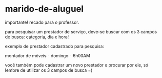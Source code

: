 # marido-de-aluguel

importante! recado para o professor.

para pesquisar um prestador de serviço, deve-se buscar com os 3 campos de busca: categoria, dia e hora!

exemplo de prestador cadastrado para pesquisa:

montador de móveis - domingo - 6h00AM

você também pode cadastrar um novo prestador e procurar por ele, só lembre de utilizar os 3 campos de busca =)
